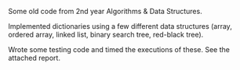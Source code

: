 Some old code from 2nd year Algorithms & Data Structures.

Implemented dictionaries using a few different data structures (array, ordered array, linked list, binary search tree, red-black tree).

Wrote some testing code and timed the executions of these. See the attached report.